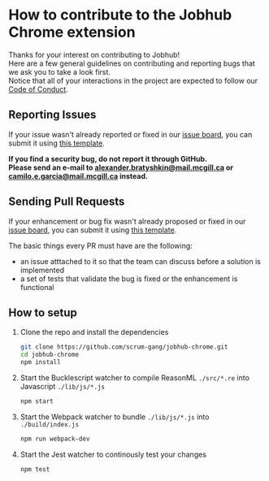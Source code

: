 # How to contribute to the Jobhub Chrome extension

Thanks for your interest on contributing to Jobhub!  
Here are a few general guidelines on contributing and reporting bugs that we ask you to take a look first.  
Notice that all of your interactions in the project are expected to follow our [Code of Conduct](CODE_OF_CONDUCT.md).

## Reporting Issues

If your issue wasn't already reported or fixed in our [issue board](https://github.com/scrum-gang/jobhub-chrome/issues), you can submit it using [this template](ISSUE_TEMPLATE.md).


**If you find a security bug, do not report it through GitHub.  
Please send an
e-mail to [alexander.bratyshkin@mail.mcgill.ca](mailto:alexander.bratyshkin@mail.mcgill.ca) or [camilo.e.garcia@mail.mcgill.ca](mailto:camilo.e.garcia@mail.mcgill.ca)
instead.**

## Sending Pull Requests

If your enhancement or bug fix wasn't already proposed or fixed in our [issue board](https://github.com/scrum-gang/jobhub-chrome/issues), you can submit it using [this template](PULL_REQUEST_TEMPLATE.md).

The basic things every PR must have are the following:
- an issue atttached to it so that the team can discuss before a solution is implemented
- a set of tests that validate the bug is fixed or the enhancement is functional

## How to setup
1. Clone the repo and install the dependencies
    ```bash
    git clone https://github.com/scrum-gang/jobhub-chrome.git
    cd jobhub-chrome
    npm install
    ```

2. Start the Bucklescript watcher to compile ReasonML `./src/*.re` into Javascript `./lib/js/*.js`
    ```bash
    npm start
    ```

3. Start the Webpack watcher to bundle `./lib/js/*.js` into `./build/index.js`
    ```bash
    npm run webpack-dev
    ```

4. Start the Jest watcher to continously test your changes
    ```bash
    npm test
    ```
